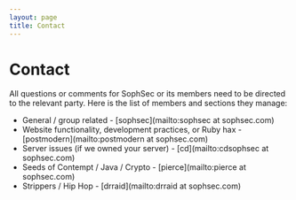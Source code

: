 ```yaml
---
layout: page
title: Contact
---
```


# Contact

All questions or comments for SophSec or its members need to be directed to
the relevant party. Here is the list of members and sections they manage:

* General / group related -
  [sophsec](mailto:sophsec at sophsec.com)
* Website functionality, development practices, or Ruby hax -
  [postmodern](mailto:postmodern at sophsec.com)
* Server issues (if we owned your server) -
  [cd](mailto:cdsophsec at sophsec.com)
* Seeds of Contempt / Java / Crypto -
  [pierce](mailto:pierce at sophsec.com)
* Strippers / Hip Hop -
  [drraid](mailto:drraid at sophsec.com)

